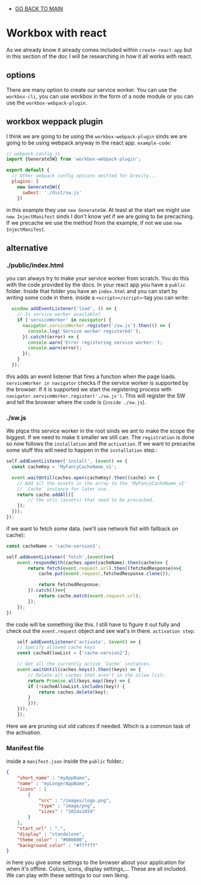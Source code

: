 - [GO BACK TO MAIN](../README.md)

# Workbox with react
As we already know it already comes included within `create-react-app` but in this section of the doc I will be researching in how it all works with react. 

## options

There are many option to create our service worker. You can use the `workbox-cli`, you can use workbox in the form of a node module or you can use the `workbox-webpack-plugin`.
## workbox weppack plugin
I think we are going to be using the `workbox-webpack-plugin` sinds we are going to be using webpack anyway in the react app. `example-code`:
```js
// webpack.config.js
import {GenerateSW} from 'workbox-webpack-plugin';

export default {
  // Other webpack config options omitted for brevity...
  plugins: [
    new GenerateSW({
      swDest: './dist/sw.js'
    })
```
in this example they use `new GenerateSW`. At least at the start we might use `new InjectManifest` sinds I don't know yet if we are going to be precaching. If we precache we use the method from the example, if not we use `new InjectManifest`.

## alternative 
### ./public/index.html
you can always try to make your service worker from scratch. You do this with the code provided by the docs. In your react app you have  a `public` folder. Inside that folder you have an `index.html` and you can start by writing some code in there. inside a `<script></script>`-tag you can write:
```js
  window.addEventListener('load', () => {
    // Is service worker available?
    if ('serviceWorker' in navigator) {
      navigator.serviceWorker.register('/sw.js').then(() => {
        console.log('Service worker registered!');
      }).catch((error) => {
        console.warn('Error registering service worker:');
        console.warn(error);
      });
    }
  });
```
this adds an event listener that fires a function when the page loads. `serviceWorker in navigator` checks if the service worker is supported by the browser. If it is supported we start the registering process with `navigator.serviceWorker.register('./sw.js')`. This will register the SW and tell the browser where the code is (`inside ./sw.js`).
### ./sw.js
We plqce this service worker in the root sinds we ant to make the scope the biggest. If we need to make it smaller we still can. The `registration` is done so now follows the `installation` and the `activation`. If we want to precache some stuff this will need to happen in the `installation` step.:
```js
self.addEventListener('install', (event) => {
  const cacheKey = 'MyFancyCacheName_v1';

  event.waitUntil(caches.open(cacheKey).then((cache) => {
    // Add all the assets in the array to the 'MyFancyCacheName_v1'
    // `Cache` instance for later use.
    return cache.addAll([
        // the urls (assets) that need to be precached.
    ]);
  }));
});
```
if we want to fetch some data. (we'll use network fist with fallback on cache):
```js
const cacheName = 'cache-version1';

self.addeventListener('fetch',(event)=>{
    event.respondWith(caches.open(cacheName).then(cache)=> {
        return fetch(event.request.url).then((fetchedResponse)=>{
            cache.put(event.request,fetchedResponse.clone());

            return fetchedResponse;
        }).catch(()=>{
            return cache.match(event.request.url);
        });
    });
})
```
the code will be something like this. I still have to figure it out fully and check out the `event.request` object and see wat's in there. 
`activation step`:
```js
    self.addEventListener('activate', (event) => {
    // Specify allowed cache keys
    const cacheAllowList = ['cache-version2'];

    // Get all the currently active `Cache` instances.
    event.waitUntil(caches.keys().then((keys) => {
        // Delete all caches that aren't in the allow list:
        return Promise.all(keys.map((key) => {
        if (!cacheAllowList.includes(key)) {
            return caches.delete(key);
        }
        }));
    }));
    });
```
Here we are pruning out old cahces if needed. Which is a common task of the activation. 

### Manifest file

inside a `manifest.json` inside the `public` folder.:
```json
{
    "short_name" : "myAppName",
    "name" : "myLongerAppName",
    "icons" : [
        {
            "src" : "/images/logo.png",
            "type" : "image/png",
            "sizes" : "1024x1024"
        }
    ],
    "start_url" : ".",
    "display" : "standalone",
    "theme_color" : "#000000",
    "background_color" : "#ffffff"
}
```
in here you give some settings to the browser about your application for when it's offline. Colors, icons, display settings,... These are all included. We can play with these settings to our own liking.